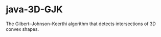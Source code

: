 # java-3D-GJK
The Gilbert–Johnson–Keerthi algorithm that detects intersections of 3D convex shapes.
